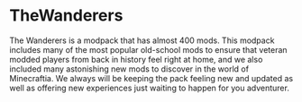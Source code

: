 # TheWanderers
The Wanderers is a modpack that has almost 400 mods. This modpack includes many of the most popular old-school mods to ensure that veteran modded players from back in history feel right at home, and we also included many astonishing new mods to discover in the world of Minecraftia. We always will be keeping the pack feeling new and updated as well as offering new experiences just waiting to happen for you adventurer.
